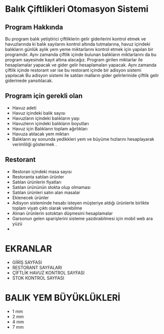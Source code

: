 # Balık Çiftlikleri Otomasyon Sistemi


## Program Hakkında
Bu program balık yetiştirici çiftliklerin gelir giderlerini kontrol etmek ve
havuzlarında ki balık sayılarını kontrol altında tutmalarına, havuz içindeki balıkların
günlük aylık yem yeme miktarlarını kontrol etmek için yapılan bir programdır.
Aynı zamanda çiftlik içinde bulunan balıkların miktarlarını da bu program sayesinde kayıt altına alacağız.
Program girilen miktarlar ile hesaplamalar yapacak ve gider gelir hesaplamaları yapacak.
Aynı zamanda çiftlik içinde restorant var ise bu restorant içinde bir adisyon sistemi yapılacak
Bu adisyon sistemi ile satılan malların gider gelirlerinide çiftlik  gelir giderinede yansıtılacak.

## Program için gerekli olan
* Havuz adeti
* Havuz içindeki balık sayısı
* Havuzların içindeki balıkların yaşı
* Havuzlerın içindeki balıkların boyutları
* Havuz için Balıkların toplam ağırlıkları 
* Havuza atılacak yem miktarı
* Balıkların ay sonunda yedikkleri yem ve büyüme hızlarını hesaplayarak verimliliği göstermek .
## Restorant
* Restoran  içindeki masa sayısı
* Restoranta satılan ürünler
* Satılan ürünlerin fiyatları
* Satılan ürününün stokta olup olmaması
* Satılan ürünleri satın alan masalar
* Eklenecek ürünler
* Adisyon sisteminde hesabı isteyen müşteriye aldığı ürünlerle birlikte toplam viyatı çıktı olarak verebilme
* Alınan ürünlerin sotoktan düşmesini hesaplamalar
* Garsonun gelen sparişlerini sisteme yazdırabilmesi için mobil web ara yüzü
*


# EKRANLAR
* GİRİŞ SAYFASI
* RESTORANT SAYFALARI
* ÇİFTLİK HAVUZ KONTROL SAYFASI 
* STOK KONTROL SAYFASI
# BALIK YEM BÜYÜKLÜKLERİ 
* 1 mm
* 2 mm 
* 4 mm 
* 7 mm
